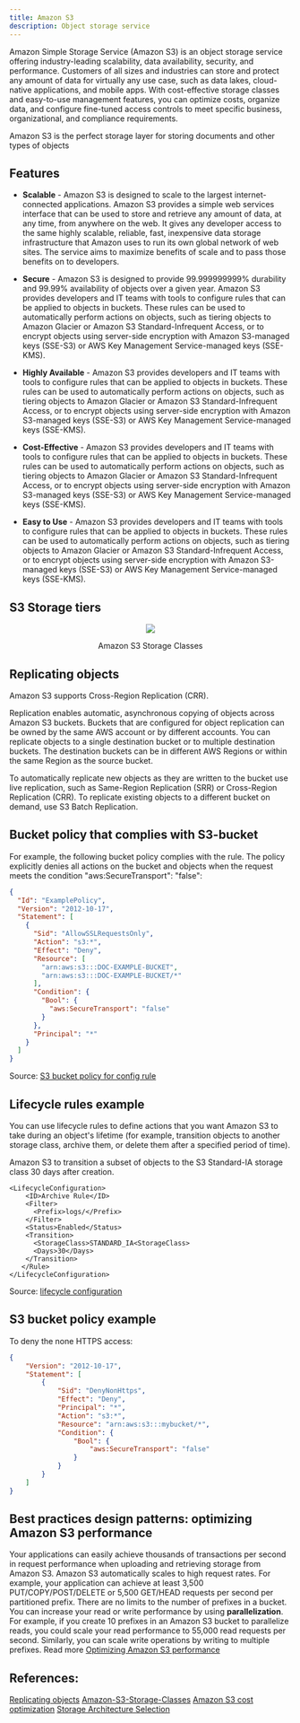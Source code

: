 ```yaml
---
title: Amazon S3
description: Object storage service
---
```


Amazon Simple Storage Service (Amazon S3) is an object storage service offering industry-leading scalability, data availability, security, and performance. Customers of all sizes and industries can store and protect any amount of data for virtually any use case, such as data lakes, cloud-native applications, and mobile apps. With cost-effective storage classes and easy-to-use management features, you can optimize costs, organize data, and configure fine-tuned access controls to meet specific business, organizational, and compliance requirements.

Amazon S3 is the perfect storage layer for storing documents and other types of objects

## Features

* **Scalable** - Amazon S3 is designed to scale to the largest internet-connected applications. Amazon S3 provides a simple web services interface that can be used to store and retrieve any amount of data, at any time, from anywhere on the web. It gives any developer access to the same highly scalable, reliable, fast, inexpensive data storage infrastructure that Amazon uses to run its own global network of web sites. The service aims to maximize benefits of scale and to pass those benefits on to developers.

* **Secure** - Amazon S3 is designed to provide 99.999999999% durability and 99.99% availability of objects over a given year. Amazon S3 provides developers and IT teams with tools to configure rules that can be applied to objects in buckets. These rules can be used to automatically perform actions on objects, such as tiering objects to Amazon Glacier or Amazon S3 Standard-Infrequent Access, or to encrypt objects using server-side encryption with Amazon S3-managed keys (SSE-S3) or AWS Key Management Service-managed keys (SSE-KMS).

* **Highly Available** - Amazon S3 provides developers and IT teams with tools to configure rules that can be applied to objects in buckets. These rules can be used to automatically perform actions on objects, such as tiering objects to Amazon Glacier or Amazon S3 Standard-Infrequent Access, or to encrypt objects using server-side encryption with Amazon S3-managed keys (SSE-S3) or AWS Key Management Service-managed keys (SSE-KMS).

* **Cost-Effective** - Amazon S3 provides developers and IT teams with tools to configure rules that can be applied to objects in buckets. These rules can be used to automatically perform actions on objects, such as tiering objects to Amazon Glacier or Amazon S3 Standard-Infrequent Access, or to encrypt objects using server-side encryption with Amazon S3-managed keys (SSE-S3) or AWS Key Management Service-managed keys (SSE-KMS).

* **Easy to Use** - Amazon S3 provides developers and IT teams with tools to configure rules that can be applied to objects in buckets. These rules can be used to automatically perform actions on objects, such as tiering objects to Amazon Glacier or Amazon S3 Standard-Infrequent Access, or to encrypt objects using server-side encryption with Amazon S3-managed keys (SSE-S3) or AWS Key Management Service-managed keys (SSE-KMS).

## S3 Storage tiers

<div>
<div align="center"><img src={require('@site/static/img/S3storageTiers.png').default} /></div>
<div><p align="center">Amazon S3 Storage Classes</p></div>
</div>

## Replicating objects

Amazon S3 supports Cross-Region Replication (CRR).

Replication enables automatic, asynchronous copying of objects across Amazon S3 buckets. Buckets that are configured for object replication can be owned by the same AWS account or by different accounts. You can replicate objects to a single destination bucket or to multiple destination buckets. The destination buckets can be in different AWS Regions or within the same Region as the source bucket.

To automatically replicate new objects as they are written to the bucket use live replication, such as Same-Region Replication (SRR) or Cross-Region Replication (CRR). To replicate existing objects to a different bucket on demand, use S3 Batch Replication.

## Bucket policy that complies with S3-bucket

For example, the following bucket policy complies with the rule. The policy explicitly denies all actions on the bucket and objects when the request meets the condition "aws:SecureTransport": "false":

```json    
{
  "Id": "ExamplePolicy",
  "Version": "2012-10-17",
  "Statement": [
    {
      "Sid": "AllowSSLRequestsOnly",
      "Action": "s3:*",
      "Effect": "Deny",
      "Resource": [
        "arn:aws:s3:::DOC-EXAMPLE-BUCKET",
        "arn:aws:s3:::DOC-EXAMPLE-BUCKET/*"
      ],
      "Condition": {
        "Bool": {
          "aws:SecureTransport": "false"
        }
      },
      "Principal": "*"
    }
  ]
}
```
Source: [S3 bucket policy for config rule](https://aws.amazon.com/premiumsupport/knowledge-center/s3-bucket-policy-for-config-rule/)


## Lifecycle rules example

You can use lifecycle rules to define actions that you want Amazon S3 to take during an object's lifetime (for example, transition objects to another storage class, archive them, or delete them after a specified period of time).

Amazon S3 to transition a subset of objects to the S3 Standard-IA storage class 30 days after creation.

```
<LifecycleConfiguration>
    <ID>Archive Rule</ID>
    <Filter>
      <Prefix>logs/</Prefix>
    </Filter>
    <Status>Enabled</Status>
    <Transition>
      <StorageClass>STANDARD_IA<StorageClass>
      <Days>30</Days>
    </Transition>
   </Rule>
</LifecycleConfiguration>
```


Source: [lifecycle configuration](https://docs.aws.amazon.com/AmazonS3/latest/userguide/how-to-set-lifecycle-configuration-intro.html)

## S3 bucket policy example

To deny the none HTTPS access:

```json
{
    "Version": "2012-10-17",
    "Statement": [
        {
            "Sid": "DenyNonHttps",
            "Effect": "Deny",
            "Principal": "*",
            "Action": "s3:*",
            "Resource": "arn:aws:s3:::mybucket/*",
            "Condition": {
                "Bool": {
                    "aws:SecureTransport": "false"
                }
            }
        }
    ]
}
```

## Best practices design patterns: optimizing Amazon S3 performance

Your applications can easily achieve thousands of transactions per second in request performance when uploading and retrieving storage from Amazon S3. Amazon S3 automatically scales to high request rates. For example, your application can achieve at least 3,500 PUT/COPY/POST/DELETE or 5,500 GET/HEAD requests per second per partitioned prefix. There are no limits to the number of prefixes in a bucket. You can increase your read or write performance by using **parallelization**. For example, if you create 10 prefixes in an Amazon S3 bucket to parallelize reads, you could scale your read performance to 55,000 read requests per second. Similarly, you can scale write operations by writing to multiple prefixes. Read more [Optimizing Amazon S3 performance](https://docs.aws.amazon.com/AmazonS3/latest/userguide/optimizing-performance.html)
## References:

[Replicating objects](https://docs.aws.amazon.com/AmazonS3/latest/userguide/replication.html)
[Amazon-S3-Storage-Classes](https://d1.awsstatic.com/reInvent/re21-pdp-tier1/s3/Amazon-S3-Storage-Classes.pdf)
[Amazon S3 cost optimization](https://aws.amazon.com/blogs/storage/amazon-s3-cost-optimization-for-predictable-and-dynamic-access-patterns/)
[Storage Architecture Selection](https://docs.aws.amazon.com/wellarchitected/latest/performance-efficiency-pillar/storage-architecture-selection.html)